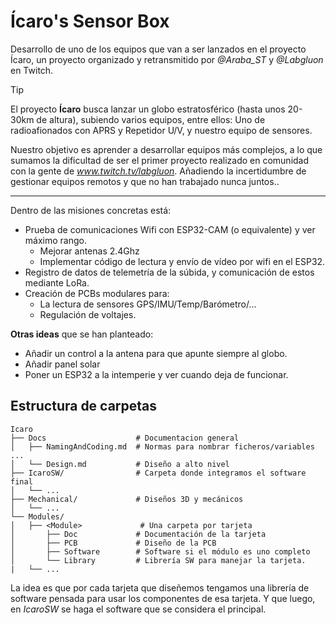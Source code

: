 # Ícaro's Sensor Box

Desarrollo de uno de los equipos que van a ser lanzados en el proyecto Ícaro, un proyecto organizado y retransmitido por _@Araba_ST_ y _@Labgluon_ en Twitch.

> [!TIP]
> El proyecto **Ícaro** busca lanzar un globo estratosférico (hasta unos 20-30km de altura), subiendo varios equipos, entre ellos: Uno de radioafionados con APRS y Repetidor U/V, y nuestro equipo de sensores.

Nuestro objetivo es aprender a desarrollar equipos más complejos, a lo que sumamos la dificultad de ser el primer proyecto realizado en comunidad con la gente de _www.twitch.tv/labgluon_. Añadiendo la incertidumbre de gestionar equipos remotos y que no han trabajado nunca juntos..

---
Dentro de las misiones concretas está:
- Prueba de comunicaciones Wifi con ESP32-CAM (o equivalente) y ver máximo rango.
    - Mejorar antenas 2.4Ghz
    - Implementar código de lectura y envío de vídeo por wifi en el ESP32.
- Registro de datos de telemetría de la súbida, y comunicación de estos mediante LoRa.
- Creación de PCBs modulares para:
    - La lectura de sensores GPS/IMU/Temp/Barómetro/...
    - Regulación de voltajes.

**Otras ideas** que se han planteado:
- Añadir un control a la antena para que apunte siempre al globo.
- Añadir panel solar 
- Poner un ESP32 a la intemperie y ver cuando deja de funcionar.

## Estructura de carpetas

```
Icaro
├── Docs                    # Documentacion general
│   ├── NamingAndCoding.md  # Normas para nombrar ficheros/variables ...
│   └── Design.md           # Diseño a alto nivel
├── IcaroSW/                # Carpeta donde integramos el software final
│   └── ... 
├── Mechanical/             # Diseños 3D y mecánicos
│   └── ... 
└── Modules/                  
│   ├── <Module>             # Una carpeta por tarjeta
│       ├── Doc             # Documentación de la tarjeta
│       ├── PCB             # Diseño de la PCB
│       ├── Software        # Software si el módulo es uno completo
│       └── Library         # Librería SW para manejar la tarjeta.
|   └── ...
```

La idea es que por cada tarjeta que diseñemos tengamos una librería de software pensada para usar los componentes de esa tarjeta. Y que luego, en _IcaroSW_ se haga el software que se considera el principal. 
